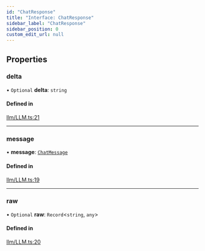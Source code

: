 ```yaml
---
id: "ChatResponse"
title: "Interface: ChatResponse"
sidebar_label: "ChatResponse"
sidebar_position: 0
custom_edit_url: null
---
```


## Properties

### delta

• `Optional` **delta**: `string`

#### Defined in

[llm/LLM.ts:21](https://github.com/run-llama/LlamaIndexTS/blob/02d9bb0/packages/core/src/llm/LLM.ts#L21)

___

### message

• **message**: [`ChatMessage`](ChatMessage.md)

#### Defined in

[llm/LLM.ts:19](https://github.com/run-llama/LlamaIndexTS/blob/02d9bb0/packages/core/src/llm/LLM.ts#L19)

___

### raw

• `Optional` **raw**: `Record`<`string`, `any`\>

#### Defined in

[llm/LLM.ts:20](https://github.com/run-llama/LlamaIndexTS/blob/02d9bb0/packages/core/src/llm/LLM.ts#L20)
